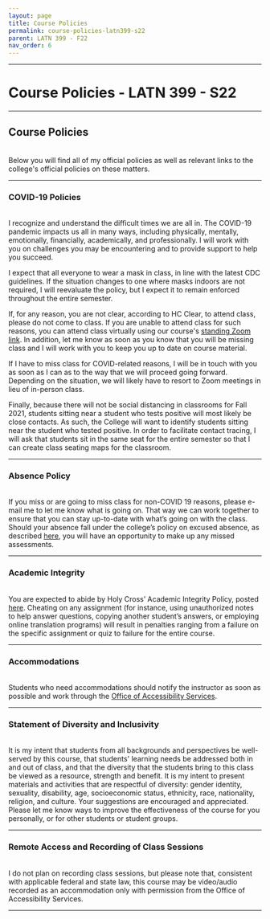 ```yaml
---
layout: page
title: Course Policies
permalink: course-policies-latn399-s22
parent: LATN 399 - F22
nav_order: 6
---
```

***

# Course Policies - LATN 399 - S22

***
## Course Policies
&nbsp;  
Below you will find all of my official policies as well as relevant links to the college's official policies on these matters.

***

### COVID-19 Policies
&nbsp;  
I recognize and understand the difficult times we are all in. The COVID-19 pandemic impacts us all in many ways, including physically, mentally, emotionally, financially, academically, and professionally. I will work with you on challenges you may be encountering and to provide support to help you succeed.

I expect that all everyone to wear a mask in class, in line with the latest CDC guidelines. If the situation changes to one where masks indoors are not required, I will reevaluate the policy, but I expect it to remain enforced throughout the entire semester.

If, for any reason, you are not clear, according to HC Clear, to attend class, please do not come to class. If you are unable to attend class for such reasons, you can attend class virtually using our course's [standing Zoom link](https://holycross.zoom.us/j/94328868979). In addition, let me know as soon as you know that you will be missing class and I will work with you to keep you up to date on course material.

If I have to miss class for COVID-related reasons, I will be in touch with you as soon as I can as to the way that we will proceed going forward. Depending on the situation, we will likely have to resort to Zoom meetings in lieu of in-person class.

Finally, because there will not be social distancing in classrooms for Fall 2021, students sitting near a student who tests positive will most likely be close contacts. As such, the College will want to identify students sitting near the student who tested positive. In order to facilitate contact tracing, I will ask that students sit in the same seat for the entire semester so that I can create class seating maps for the classroom.

***

### Absence Policy
&nbsp;  
If you miss or are going to miss class for non-COVID 19 reasons, please e-mail me to let me know what is going on. That way we can work together to ensure that you can stay up-to-date with what’s going on with the class. Should your absence fall under the college’s policy on excused absence, as described [here](https://catalog.holycross.edu/requirements-policies/academic-policies/#coursepoliciestext), you will have an opportunity to make up any missed assessments.

***

### Academic Integrity
&nbsp;  
You are expected to abide by Holy Cross’ Academic Integrity Policy, posted [here](https://catalog.holycross.edu/requirements-policies/academic-policies/#academicintegritytext). Cheating on any assignment (for instance, using unauthorized notes to help answer questions, copying another student’s answers, or employing online translation programs) will result in penalties ranging from a failure on the specific assignment or quiz to failure for the entire course.

***

### Accommodations
&nbsp;  
Students who need accommodations should notify the instructor as soon as possible and work through the [Office of Accessibility Services](https://www.holycross.edu/health-wellness-and-access/office-accessibility-services).

***

### Statement of Diversity and Inclusivity
&nbsp;  
It is my intent that students from all backgrounds and perspectives be well-served by this course, that students' learning needs be addressed both in and out of class, and that the diversity that the students bring to this class be viewed as a resource, strength and benefit. It is my intent to present materials and activities that are respectful of diversity: gender identity, sexuality, disability, age, socioeconomic status, ethnicity, race, nationality, religion, and culture. Your suggestions are encouraged and appreciated. Please let me know ways to improve the effectiveness of the course for you personally, or for other students or student groups.

***

### Remote Access and Recording of Class Sessions
&nbsp;  
I do not plan on recording class sessions, but please note that, consistent with applicable federal and state law, this course may
be video/audio recorded as an accommodation only with permission from the Office of Accessibility Services.

***
